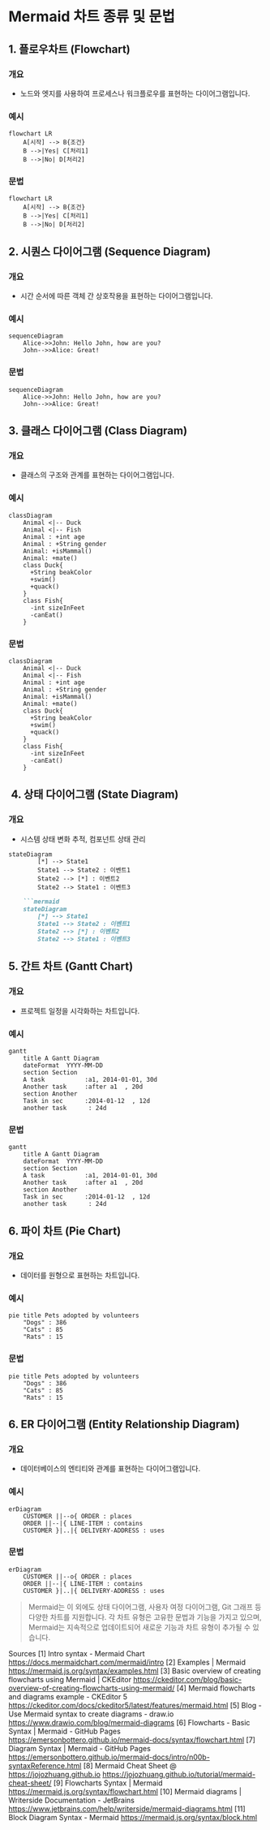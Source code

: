 # Mermaid 차트 종류 및 문법

## 1. 플로우차트 (Flowchart)
### 개요
- 노드와 엣지를 사용하여 프로세스나 워크플로우를 표현하는 다이어그램입니다.
### 예시
```mermaid
flowchart LR
    A[시작] --> B{조건}
    B -->|Yes| C[처리1]
    B -->|No| D[처리2]
```
### 문법
```
flowchart LR
    A[시작] --> B{조건}
    B -->|Yes| C[처리1]
    B -->|No| D[처리2]
```

## 2. 시퀀스 다이어그램 (Sequence Diagram)
### 개요
- 시간 순서에 따른 객체 간 상호작용을 표현하는 다이어그램입니다.
### 예시
```mermaid
sequenceDiagram
    Alice->>John: Hello John, how are you?
    John-->>Alice: Great!
```
### 문법
```
sequenceDiagram
    Alice->>John: Hello John, how are you?
    John-->>Alice: Great!
```

## 3. 클래스 다이어그램 (Class Diagram)

### 개요
- 클래스의 구조와 관계를 표현하는 다이어그램입니다.
### 예시
```mermaid
classDiagram
    Animal <|-- Duck
    Animal <|-- Fish
    Animal : +int age
    Animal : +String gender
    Animal: +isMammal()
    Animal: +mate()
    class Duck{
      +String beakColor
      +swim()
      +quack()
    }
    class Fish{
      -int sizeInFeet
      -canEat()
    }
```
### 문법
```
classDiagram
    Animal <|-- Duck
    Animal <|-- Fish
    Animal : +int age
    Animal : +String gender
    Animal: +isMammal()
    Animal: +mate()
    class Duck{
      +String beakColor
      +swim()
      +quack()
    }
    class Fish{
      -int sizeInFeet
      -canEat()
    }
```

##  4. 상태 다이어그램 (State Diagram)
### 개요
- 시스템 상태 변화 추적, 컴포넌트 상태 관리 
```mermaid
stateDiagram
        [*] --> State1
        State1 --> State2 : 이벤트1
        State2 --> [*] : 이벤트2
        State2 --> State1 : 이벤트3
```
    
```markdown
    ```mermaid
    stateDiagram
        [*] --> State1
        State1 --> State2 : 이벤트1
        State2 --> [*] : 이벤트2
        State2 --> State1 : 이벤트3
```
## 5. 간트 차트 (Gantt Chart)
### 개요
- 프로젝트 일정을 시각화하는 차트입니다.
### 예시
```mermaid
gantt
    title A Gantt Diagram
    dateFormat  YYYY-MM-DD
    section Section
    A task           :a1, 2014-01-01, 30d
    Another task     :after a1  , 20d
    section Another
    Task in sec      :2014-01-12  , 12d
    another task      : 24d
```
### 문법
```
gantt
    title A Gantt Diagram
    dateFormat  YYYY-MM-DD
    section Section
    A task           :a1, 2014-01-01, 30d
    Another task     :after a1  , 20d
    section Another
    Task in sec      :2014-01-12  , 12d
    another task      : 24d
```

## 6. 파이 차트 (Pie Chart)
### 개요
- 데이터를 원형으로 표현하는 차트입니다.
### 예시
```mermaid
pie title Pets adopted by volunteers
    "Dogs" : 386
    "Cats" : 85
    "Rats" : 15
```
### 문법
```
pie title Pets adopted by volunteers
    "Dogs" : 386
    "Cats" : 85
    "Rats" : 15
```

## 6. ER 다이어그램 (Entity Relationship Diagram)

### 개요
- 데이터베이스의 엔티티와 관계를 표현하는 다이어그램입니다.
### 예시
```mermaid
erDiagram
    CUSTOMER ||--o{ ORDER : places
    ORDER ||--|{ LINE-ITEM : contains
    CUSTOMER }|..|{ DELIVERY-ADDRESS : uses
```
### 문법
```
erDiagram
    CUSTOMER ||--o{ ORDER : places
    ORDER ||--|{ LINE-ITEM : contains
    CUSTOMER }|..|{ DELIVERY-ADDRESS : uses
```

> Mermaid는 이 외에도 상태 다이어그램, 사용자 여정 다이어그램, Git 그래프 등 다양한 차트를 지원합니다. 각 차트 유형은 고유한 문법과 기능을 가지고 있으며, Mermaid는 지속적으로 업데이트되어 새로운 기능과 차트 유형이 추가될 수 있습니다.

Sources
[1] Intro syntax - Mermaid Chart https://docs.mermaidchart.com/mermaid/intro
[2] Examples | Mermaid https://mermaid.js.org/syntax/examples.html
[3] Basic overview of creating flowcharts using Mermaid | CKEditor https://ckeditor.com/blog/basic-overview-of-creating-flowcharts-using-mermaid/
[4] Mermaid flowcharts and diagrams example - CKEditor 5 https://ckeditor.com/docs/ckeditor5/latest/features/mermaid.html
[5] Blog - Use Mermaid syntax to create diagrams - draw.io https://www.drawio.com/blog/mermaid-diagrams
[6] Flowcharts - Basic Syntax | Mermaid - GitHub Pages https://emersonbottero.github.io/mermaid-docs/syntax/flowchart.html
[7] Diagram Syntax | Mermaid - GitHub Pages https://emersonbottero.github.io/mermaid-docs/intro/n00b-syntaxReference.html
[8] Mermaid Cheat Sheet @ https://jojozhuang.github.io https://jojozhuang.github.io/tutorial/mermaid-cheat-sheet/
[9] Flowcharts Syntax | Mermaid https://mermaid.js.org/syntax/flowchart.html
[10] Mermaid diagrams | Writerside Documentation - JetBrains https://www.jetbrains.com/help/writerside/mermaid-diagrams.html
[11] Block Diagram Syntax - Mermaid https://mermaid.js.org/syntax/block.html

